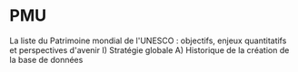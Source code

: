 # PMU
La liste du Patrimoine mondial de l'UNESCO : objectifs, enjeux quantitatifs et perspectives d'avenir
I) Stratégie globale
  A) Historique de la création de la base de données
  
